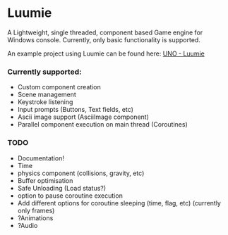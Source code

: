 # Luumie

A Lightweight, single threaded, component based Game engine for Windows console. 
Currently, only basic functionality is supported.

An example project using Luumie can be found here: [UNO - Luumie](https://github.com/kktsnn/uno-luumie.git)

### Currently supported:
* Custom component creation
* Scene management
* Keystroke listening
* Input prompts (Buttons, Text fields, etc)
* Ascii image support (AsciiImage component)
* Parallel component execution on main thread (Coroutines)

### TODO
* Documentation!
* Time
* physics component (collisions, gravity, etc)
* Buffer optimisation
* Safe Unloading (Load status?)
* option to pause coroutine execution
* Add different options for coroutine sleeping (time, flag, etc) (currently only frames)
* ?Animations
* ?Audio